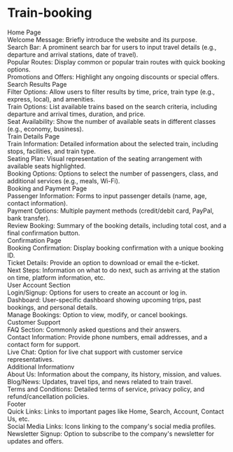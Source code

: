 # Train-booking

Home Page<br>
Welcome Message: Briefly introduce the website and its purpose.<br>
Search Bar: A prominent search bar for users to input travel details (e.g., departure and arrival stations, date of travel).<br>
Popular Routes: Display common or popular train routes with quick booking options.<br>
Promotions and Offers: Highlight any ongoing discounts or special offers.<br>
Search Results Page<br>
Filter Options: Allow users to filter results by time, price, train type (e.g., express, local), and amenities.<br>
Train Options: List available trains based on the search criteria, including departure and arrival times, duration, and price.<br>
Seat Availability: Show the number of available seats in different classes (e.g., economy, business).<br>
Train Details Page<br>
Train Information: Detailed information about the selected train, including stops, facilities, and train type.<br>
Seating Plan: Visual representation of the seating arrangement with available seats highlighted.<br>
Booking Options: Options to select the number of passengers, class, and additional services (e.g., meals, Wi-Fi).<br>
Booking and Payment Page<br>
Passenger Information: Forms to input passenger details (name, age, contact information).<br>
Payment Options: Multiple payment methods (credit/debit card, PayPal, bank transfer).<br>
Review Booking: Summary of the booking details, including total cost, and a final confirmation button.<br>
Confirmation Page<br>
Booking Confirmation: Display booking confirmation with a unique booking ID.<br>
Ticket Details: Provide an option to download or email the e-ticket.<br>
Next Steps: Information on what to do next, such as arriving at the station on time, platform information, etc.<br>
User Account Section<br>
Login/Signup: Options for users to create an account or log in.<br>
Dashboard: User-specific dashboard showing upcoming trips, past bookings, and personal details.<br>
Manage Bookings: Option to view, modify, or cancel bookings.<br>
Customer Support<br>
FAQ Section: Commonly asked questions and their answers.<br>
Contact Information: Provide phone numbers, email addresses, and a contact form for support.<br>
Live Chat: Option for live chat support with customer service representatives.<br>
Additional Informationv<br>
About Us: Information about the company, its history, mission, and values.
Blog/News: Updates, travel tips, and news related to train travel.<br>
Terms and Conditions: Detailed terms of service, privacy policy, and refund/cancellation policies.<br>
Footer<br>
Quick Links: Links to important pages like Home, Search, Account, Contact Us, etc.<br>
Social Media Links: Icons linking to the company's social media profiles.<br>
Newsletter Signup: Option to subscribe to the company's newsletter for updates and offers.<br>


